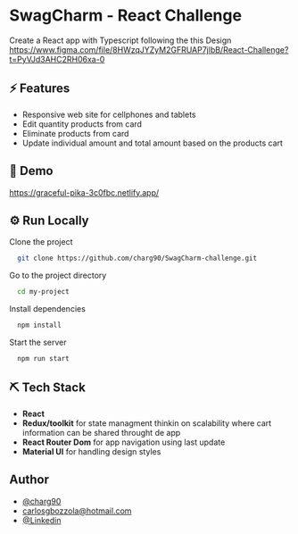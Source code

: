 # SwagCharm - React Challenge

Create a React app with Typescript following the  this Design
https://www.figma.com/file/8HWzqJYZyM2GFRUAP7jlbB/React-Challenge?t=PyVJd3AHC2RH06xa-0


## ⚡️ Features

- Responsive web site for cellphones and tablets
- Edit quantity products from card
- Eliminate products from card
- Update individual amount and total amount based on the products cart


## 🚀 Demo

https://graceful-pika-3c0fbc.netlify.app/


## ⚙️ Run Locally

Clone the project

```bash
  git clone https://github.com/charg90/SwagCharm-challenge.git
```

Go to the project directory

```bash
  cd my-project
```

Install dependencies

```bash
  npm install
```

Start the server

```bash
  npm run start
```


## ⛏ Tech Stack

 - **React** 
 - **Redux/toolkit** for state managment thinkin on scalability where cart information can be shared throught de app 
 - **React Router Dom** for app navigation using last update 
- **Material UI** for handling design styles 




## Author

- [@charg90](https://github.com/charg90)
- carlosgbozzola@hotmail.com
- [@Linkedin](https://www.linkedin.com/in/carlos-bozzola/)

